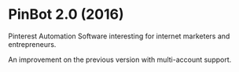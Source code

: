 # PinBot 2.0 (2016)

Pinterest Automation Software interesting for internet marketers and entrepreneurs. 

An improvement on the previous version with multi-account support.
